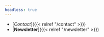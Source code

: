 ```yaml
---
headless: true
---
```


- [*Contact*]({{< relref "/contact" >}})
- [**Newsletter**]({{< relref "/newsletter" >}})

<br />

